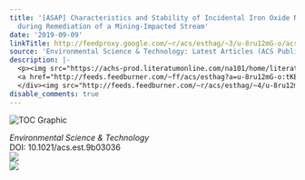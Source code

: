 ```yaml
---
title: '[ASAP] Characteristics and Stability of Incidental Iron Oxide Nanoparticles
  during Remediation of a Mining-Impacted Stream'
date: '2019-09-09'
linkTitle: http://feedproxy.google.com/~r/acs/esthag/~3/u-8ru12mG-o/acs.est.9b03036
source: 'Environmental Science & Technology: Latest Articles (ACS Publications)'
description: |-
  <p><img src="https://achs-prod.literatumonline.com/na101/home/literatum/publisher/achs/journals/content/esthag/0/esthag.ahead-of-print/acs.est.9b03036/20190909/images/medium/es9b03036_0006.gif" alt="TOC Graphic"/></p><div><cite>Environmental Science & Technology</cite></div><div>DOI: 10.1021/acs.est.9b03036</div><div class="feedflare">
  <a href="http://feeds.feedburner.com/~ff/acs/esthag?a=u-8ru12mG-o:tKECme0GZoQ:yIl2AUoC8zA"><img src="http://feeds.feedburner.com/~ff/acs/esthag?d=yIl2AUoC8zA" border="0"></img></a>
  </div><img src="http://feeds.feedburner.com/~r/acs/esthag/~4/u-8ru12mG-o" ...
disable_comments: true
---
```

<p><img src="https://achs-prod.literatumonline.com/na101/home/literatum/publisher/achs/journals/content/esthag/0/esthag.ahead-of-print/acs.est.9b03036/20190909/images/medium/es9b03036_0006.gif" alt="TOC Graphic"/></p><div><cite>Environmental Science & Technology</cite></div><div>DOI: 10.1021/acs.est.9b03036</div><div class="feedflare">
<a href="http://feeds.feedburner.com/~ff/acs/esthag?a=u-8ru12mG-o:tKECme0GZoQ:yIl2AUoC8zA"><img src="http://feeds.feedburner.com/~ff/acs/esthag?d=yIl2AUoC8zA" border="0"></img></a>
</div><img src="http://feeds.feedburner.com/~r/acs/esthag/~4/u-8ru12mG-o" ...